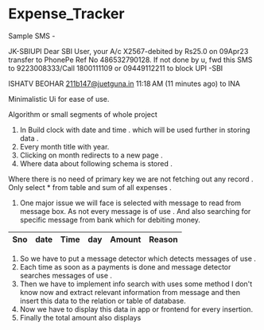# Expense_Tracker

Sample SMS - 

JK-SBIUPI
Dear SBI User, your A/c X2567-debited by Rs25.0 on 09Apr23 transfer to PhonePe Ref No 486532790128. If not done by u, fwd this SMS to 9223008333/Call 1800111109 or 09449112211 to block UPI -SBI



ISHATV BEOHAR <211b147@juetguna.in>
11:18 AM (11 minutes ago)
to INA

Minimalistic Ui for ease of use.

Algorithm or small segments of whole project

1. In Build clock with date and time . which will be used further in storing data .
2. Every month title with year.
3. Clicking on month redirects to a new page .
4. Where data about following schema is stored .  

Where there is no need of primary key we are not fetching out any record . Only select * from table and sum of all expenses .

1. One major issue we will face is selected with message to read from message box. As not every message is of use . And also searching for specific message from bank which for debiting money. 

| Sno | date | Time | day | Amount | Reason |
| --- | --- | --- | --- | --- | --- |
1. So we have to put a message detector which detects messages of use .
2. Each time as soon as a payments is done and message detector searches messages of use .
3. Then we have to implement info search with uses some method I don't know now and extract relevant information from message and then insert this data to the relation or table of database. 
4. Now we have to display this data in app or frontend for every insertion.
5. Finally the total amount also displays
